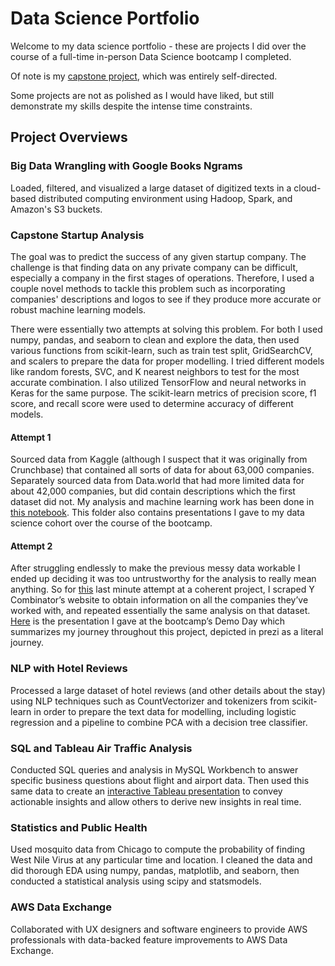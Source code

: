 # Data Science Portfolio

Welcome to my data science portfolio - these are projects I did over the course of a full-time in-person Data Science bootcamp I completed.

Of note is my [capstone project](#capstone-startup-analysis), which was entirely self-directed. 

Some projects are not as polished as I would have liked, but still demonstrate my skills despite the intense time constraints.

## Project Overviews

### Big Data Wrangling with Google Books Ngrams

Loaded, filtered, and visualized a large dataset of digitized texts in a cloud-based distributed computing environment using Hadoop, Spark, and Amazon's S3 buckets.

### Capstone Startup Analysis

The goal was to predict the success of any given startup company. The challenge is that finding data on any private company can be difficult, especially a company in the first stages of operations. Therefore, I used a couple novel methods to tackle this problem such as incorporating companies' descriptions and logos to see if they produce more accurate or robust machine learning models.

There were essentially two attempts at solving this problem. For both I used numpy, pandas, and seaborn to clean and explore the data, then used various functions from scikit-learn, such as train test split, GridSearchCV, and scalers to prepare the data for proper modelling. I tried different models like random forests, SVC, and K nearest neighbors to test for the most accurate combination. I also utilized TensorFlow and neural networks in Keras for the same purpose. The scikit-learn metrics of precision score, f1 score, and recall score were used to determine accuracy of different models. 

#### Attempt 1
Sourced data from Kaggle (although I suspect that it was originally from Crunchbase) that contained all sorts of data for about 63,000 companies. Separately sourced data from Data.world that had more limited data for about 42,000 companies, but did contain descriptions which the first dataset did not. My analysis and machine learning work has been done in [this notebook](https://github.com/yaeleiferman/Data_Science_Portfolio/blob/90692a220c006796e72dededc6f8f9bcefee1096/Capstone%20Startup%20Analysis/Attempt%201%20-%20Random%20Data%20from%20the%20Internet/Startup_Analysis.ipynb). This folder also contains presentations I gave to my data science cohort over the course of the bootcamp.

#### Attempt 2
After struggling endlessly to make the previous messy data workable I ended up deciding it was too untrustworthy for the analysis to really mean anything. So for [this](https://github.com/yaeleiferman/Data_Science_Portfolio/blob/90692a220c006796e72dededc6f8f9bcefee1096/Capstone%20Startup%20Analysis/Attempt%202%20-%20Y%20Combinator%20Scrape/YC_Analysis.ipynb) last minute attempt at a coherent project, I scraped Y Combinator’s website to obtain information on all the companies they’ve worked with, and repeated essentially the same analysis on that dataset.  [Here](https://prezi.com/view/LYSUp5QBeuqK2v5Axbae/?referral_token=twKf0dlnB3FN) is the presentation I gave at the bootcamp’s Demo Day which summarizes my journey throughout this project, depicted in prezi as a literal journey.


### NLP with Hotel Reviews

Processed a large dataset of hotel reviews (and other details about the stay) using NLP techniques such as CountVectorizer and tokenizers from scikit-learn in order to prepare the text data for modelling, including logistic regression and a pipeline to combine PCA with a decision tree classifier.

### SQL and Tableau Air Traffic Analysis

Conducted SQL queries and analysis in MySQL Workbench to answer specific business questions about flight and airport data. Then used this same data to create an [interactive Tableau presentation](https://public.tableau.com/views/AirTrafficPresentation/Dashboard-Delays_and_Cancellations?:language=en-US&:sid=&:redirect=auth&:display_count=n&:origin=viz_share_link) to convey actionable insights and allow others to derive new insights in real time. 

### Statistics and Public Health

Used mosquito data from Chicago to compute the probability of finding West Nile Virus at any particular time and location. I cleaned the data and did thorough EDA using numpy, pandas, matplotlib, and seaborn, then conducted a statistical analysis using scipy and statsmodels.

### AWS Data Exchange

Collaborated with UX designers and software engineers to provide AWS professionals with data-backed feature improvements to AWS Data Exchange.
